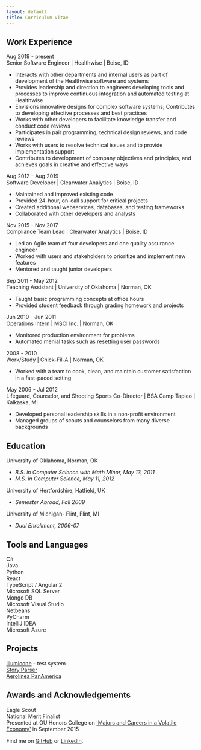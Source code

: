 ```yaml
---
layout: default
title: Curriculum Vitae
---
```


Work Experience
----
Aug 2019 - present  
Senior Software Engineer | Healthwise | Boise, ID
* Interacts with other departments and internal users as part of development of the
Healthwise software and systems
* Provides leadership and direction to engineers developing tools and processes to
improve continuous integration and automated testing at Healthwise
* Envisions innovative designs for complex software systems; Contributes to
developing effective processes and best practices
* Works with other developers to facilitate knowledge transfer and conduct code
reviews
* Participates in pair programming, technical design reviews, and code reviews
* Works with users to resolve technical issues and to provide implementation support  
* Contributes to development of company objectives and principles, and achieves
goals in creative and effective ways  

Aug 2012 - Aug 2019  
Software Developer | Clearwater Analytics | Boise, ID  
* Maintained and improved existing code  
* Provided 24-hour, on-call support for critical projects
* Created additional webservices, databases, and testing frameworks  
* Collaborated with other developers and analysts

Nov 2015 - Nov 2017  
Compliance Team Lead | Clearwater Analytics | Boise, ID  
* Led an Agile team of four developers and one quality assurance engineer  
* Worked with users and stakeholders to prioritize and implement new features  
* Mentored and taught junior developers

Sep 2011 - May 2012  
Teaching Assistant | University of Oklahoma | Norman, OK
* Taught basic programming concepts at office hours
* Provided student feedback through grading homework and projects

Jun 2010 - Jun 2011  
Operations Intern | MSCI Inc. | Norman, OK
* Monitored production environment for problems
* Automated menial tasks such as resetting user passwords

2008 - 2010  
Work/Study | Chick-Fil-A | Norman, OK
* Worked with a team to cook, clean, and maintain customer satisfaction in a fast-paced setting

May 2006 - Jul 2012  
Lifeguard, Counselor, and Shooting Sports Co-Director | BSA Camp Tapico | Kalkaska, MI
* Developed personal leadership skills in a non-profit environment
* Managed groups of scouts and counselors from many diverse backgrounds


Education
----
University of Oklahoma, Norman, OK  
* *B.S. in Computer Science with Math Minor, May 13, 2011*  
* *M.S. in Computer Science, May 11, 2012*  

University of Hertfordshire, Hatfield, UK  
* *Semester Abroad, Fall 2009*  

University of Michigan- Flint, Flint, MI  
* *Dual Enrollment, 2006-07*  

Tools and Languages
----
C#  
Java  
Python  
React  
TypeScript / Angular 2  
Microsoft SQL Server  
Mongo DB  
Microsoft Visual Studio  
Netbeans  
PyCharm  
IntelliJ IDEA  
Microsoft Azure  


Projects
----
[Illumicone](https://illumicone.com/) - test system  
[Story Parser](https://timburr1.github.io/StoryParser.html)  
[Aerolínea PanAmerica](https://github.com/timburr1/panam)  

Awards and Acknowledgements
----
Eagle Scout  
National Merit Finalist  
Presented at OU Honors College on ['Majors and Careers in a Volatile Economy'](https://timburr1.github.io/2017/02/04/ou-talk.html) in September 2015  


Find me on [GitHub](https://github.com/timburr1) or [LinkedIn](http://www.linkedin.com/pub/timothy-burr/66/a88/a39).
 